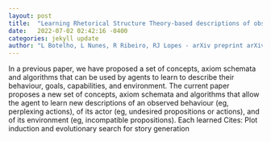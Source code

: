 ```yaml
---
layout: post
title:  "Learning Rhetorical Structure Theory-based descriptions of observed behaviour"
date:   2022-07-02 02:42:16 -0400
categories: jekyll update
author: "L Botelho, L Nunes, R Ribeiro, RJ Lopes - arXiv preprint arXiv:2206.12294, 2022"
---
```

In a previous paper, we have proposed a set of concepts, axiom schemata and algorithms that can be used by agents to learn to describe their behaviour, goals, capabilities, and environment. The current paper proposes a new set of concepts, axiom schemata and algorithms that allow the agent to learn new descriptions of an observed behaviour (eg, perplexing actions), of its actor (eg, undesired propositions or actions), and of its environment (eg, incompatible propositions). Each learned 
Cites: Plot induction and evolutionary search for story generation